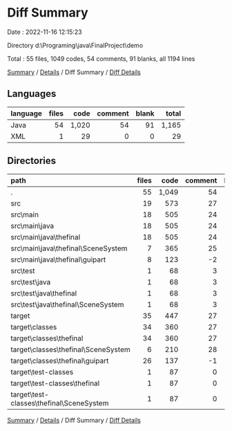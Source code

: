 # Diff Summary

Date : 2022-11-16 12:15:23

Directory d:\\Programing\\java\\FinalProject\\demo

Total : 55 files,  1049 codes, 54 comments, 91 blanks, all 1194 lines

[Summary](results.md) / [Details](details.md) / Diff Summary / [Diff Details](diff-details.md)

## Languages
| language | files | code | comment | blank | total |
| :--- | ---: | ---: | ---: | ---: | ---: |
| Java | 54 | 1,020 | 54 | 91 | 1,165 |
| XML | 1 | 29 | 0 | 0 | 29 |

## Directories
| path | files | code | comment | blank | total |
| :--- | ---: | ---: | ---: | ---: | ---: |
| . | 55 | 1,049 | 54 | 91 | 1,194 |
| src | 19 | 573 | 27 | 85 | 685 |
| src\\main | 18 | 505 | 24 | 70 | 599 |
| src\\main\\java | 18 | 505 | 24 | 70 | 599 |
| src\\main\\java\\thefinal | 18 | 505 | 24 | 70 | 599 |
| src\\main\\java\\thefinal\\SceneSystem | 7 | 365 | 25 | 35 | 425 |
| src\\main\\java\\thefinal\\guipart | 8 | 123 | -2 | 27 | 148 |
| src\\test | 1 | 68 | 3 | 15 | 86 |
| src\\test\\java | 1 | 68 | 3 | 15 | 86 |
| src\\test\\java\\thefinal | 1 | 68 | 3 | 15 | 86 |
| src\\test\\java\\thefinal\\SceneSystem | 1 | 68 | 3 | 15 | 86 |
| target | 35 | 447 | 27 | 6 | 480 |
| target\\classes | 34 | 360 | 27 | 5 | 392 |
| target\\classes\\thefinal | 34 | 360 | 27 | 5 | 392 |
| target\\classes\\thefinal\\SceneSystem | 6 | 210 | 28 | 4 | 242 |
| target\\classes\\thefinal\\guipart | 26 | 137 | -1 | 1 | 137 |
| target\\test-classes | 1 | 87 | 0 | 1 | 88 |
| target\\test-classes\\thefinal | 1 | 87 | 0 | 1 | 88 |
| target\\test-classes\\thefinal\\SceneSystem | 1 | 87 | 0 | 1 | 88 |

[Summary](results.md) / [Details](details.md) / Diff Summary / [Diff Details](diff-details.md)